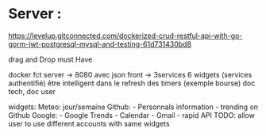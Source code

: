 # Server :

https://levelup.gitconnected.com/dockerized-crud-restful-api-with-go-gorm-jwt-postgresql-mysql-and-testing-61d731430bd8

drag and Drop must Have

docker fct
    server -> 8080 avec json
    front ->
    3services 6 widgets (services authentifié)
    être intelligent dans le refresh des timers (exemple bourse)
    doc tech, doc user

widgets:
    Meteo:
        jour/semaine
    Github:
        - Personnals information
        - trending on Github
    Google:
        - Google Trends
        - Calendar
        - Gmail
        - 
rapid API
TODO: allow user to use different accounts with same widgets